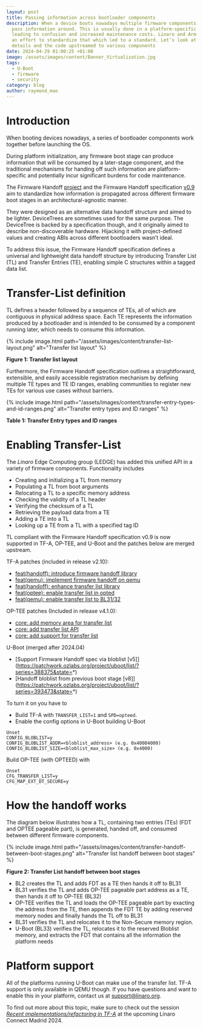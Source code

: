 ```yaml
---
layout: post
title: Passing information across bootloader components
description: When a device boots nowadays multiple firmware components need to
  pass information around. This is usually done in a platform-specific way,
  leading to confusion and increased maintenance costs. Linaro and Arm started
  an effort to standardize that which led to a standard. Let’s look at the
  details and the code upstreamed to various components
date: 2024-04-29 01:00:25 +01:00
image: /assets/images/content/Banner_Virtualization.jpg
tags:
  - U-Boot
  - firmware
  - security
category: blog
author: raymond_mao
---
```

# Introduction

When booting devices nowadays, a series of bootloader components work together before launching the OS. 

During platform initialization, any firmware boot stage can produce information that will be consumed by a later-stage component, and the traditional mechanisms for handing off such information are platform-specific and potentially incur significant burdens for code maintenance.

The Firmware Handoff [project](https://github.com/FirmwareHandoff/firmware_handoff) and the Firmware Handoff specification [v0.9](https://github.com/FirmwareHandoff/firmware_handoff/releases/tag/v0.9) aim to standardize how information is propagated across different firmware boot stages in an architectural-agnostic manner.

They were designed as an alternative data handoff structure and aimed to be lighter. DeviceTrees are sometimes used for the same purpose. The DeviceTree is backed by a specification though, and it originally aimed to describe non-discoverable hardware. Hijacking it with project-defined values and creating ABIs across different bootloaders wasn’t ideal.

To address this issue, the Firmware Handoff specification defines a universal and lightweight data handoff structure by introducing Transfer List (TL) and Transfer Entries (TE), enabling simple C structures within a tagged data list.

# Transfer-List definition

TL defines a header followed by a sequence of TEs, all of which are contiguous in physical address space. Each TE represents the information produced by a bootloader and is intended to be consumed by a component running later, which needs to consume this information.

{% include image.html path="/assets/images/content/transfer-list-layout.png" alt="Transfer list layout" %}

**F﻿igure 1: Transfer list layout**

Furthermore, the Firmware Handoff specification outlines a straightforward, extensible, and easily accessible registration mechanism by defining multiple TE types and TE ID ranges, enabling communities to register new TEs for various use cases without barriers.

{% include image.html path="/assets/images/content/transfer-entry-types-and-id-ranges.png" alt="Transfer entry types and ID ranges" %}

**Table 1: Transfer Entry types and ID ranges**

# Enabling Transfer-List

The *Linaro* Edge Computing group (LEDGE) has added this unified API in a variety of firmware components. Functionality includes

* Creating and initializing a TL from memory
* Populating a TL from boot arguments
* Relocating a TL to a specific memory address
* Checking the validity of a TL header
* Verifying the checksum of a TL
* Retrieving the payload data from a TE
* Adding a TE into a TL
* Looking up a TE from a TL with a specified tag ID

TL compliant with the Firmware Handoff specification v0.9 is now supported in TF-A, OP-TEE, and U-Boot and the patches below are merged upstream.

TF-A patches (included in release v2.10):

* [feat(handoff): introduce firmware handoff library](https://review.trustedfirmware.org/c/TF-A/trusted-firmware-a/+/22215)
* [feat(qemu): implement firmware handoff on qemu](https://review.trustedfirmware.org/c/TF-A/trusted-firmware-a/+/22178)
* [feat(handoff): enhance transfer list library](https://review.trustedfirmware.org/c/TF-A/trusted-firmware-a/+/23776)
* [feat(optee): enable transfer list in opted](https://review.trustedfirmware.org/c/TF-A/trusted-firmware-a/+/23777)
* [feat(qemu): enable transfer list to BL31/32](https://review.trustedfirmware.org/c/TF-A/trusted-firmware-a/+/23778)

OP-TEE patches (Included in release v4.1.0):

* [core: add memory area for transfer list](https://github.com/OP-TEE/optee_os/commit/486e6cfb2709e749165845693b8b783aa4051a93)
* [core: add transfer list API](https://github.com/OP-TEE/optee_os/commit/a12225022bd5297d7dec6ee0157df7bd0ed51f95)
* [core: add support for transfer list](https://github.com/OP-TEE/optee_os/commit/66763721fe35b96b3b694e16b80240d9b015fa41)

U-Boot (merged after 2024.04)

* [Support Firmware Handoff spec via bloblist \[v5]](https://patchwork.ozlabs.org/project/uboot/list/?series=388375&state=*)
* [Handoff bloblist from previous boot stage \[v8]](https://patchwork.ozlabs.org/project/uboot/list/?series=393473&state=*)

To turn it on you have to

* Build TF-A with `TRANSFER_LIST=1` and `SPD=opteed`.
* Enable the config options in U-Boot building U-Boot

```
Unset
CONFIG_BLOBLIST=y
CONFIG_BLOBLIST_ADDR=<bloblist_address> (e.g. 0x40004000)
CONFIG_BLOBLIST_SIZE=<bloblist_max_size> (e.g. 0x4000)
```

Build OP-TEE (with OPTEED) with 

```
Unset
CFG_TRANSFER_LIST=y 
CFG_MAP_EXT_DT_SECURE=y
```

# How the handoff works

The diagram below illustrates how a TL, containing two entries (TEs) (FDT and OPTEE pageable part), is generated, handed off, and consumed between different firmware components.

{% include image.html path="/assets/images/content/transfer-handoff-between-boot-stages.png" alt="Transfer list handoff between boot stages" %} 

**Figure 2: Transfer List handoff between boot stages** 

* BL2 creates the TL and adds FDT as a TE then hands it off to BL31
* BL31 verifies the TL and adds OP-TEE pageable part address as a TE, then hands it off to OP-TEE (BL32)
* OP-TEE verifies the TL and loads the OP-TEE pageable part by exacting the address from the TE, then appends the FDT TE by adding reserved memory nodes and finally hands the TL off to BL31
* BL31 verifies the TL and relocates it to the Non-Secure memory region.
* U-Boot (BL33) verifies the TL, relocates it to the reserved Bloblist memory, and extracts the FDT that contains all the information the platform needs

# Platform support

All of the platforms running U-Boot can make use of the transfer list. TF-A support is only available in QEMU though. If you have questions and want to enable this in your platform,  contact us at support@linaro.org.

T﻿o find out more about this topic, make sure to check out the session *[Recent implementations/refactoring in TF-A](https://www.kitefor.events/events/linaro-connect-24/submissions/76)* at the upcoming Linaro Connect Madrid 2024.